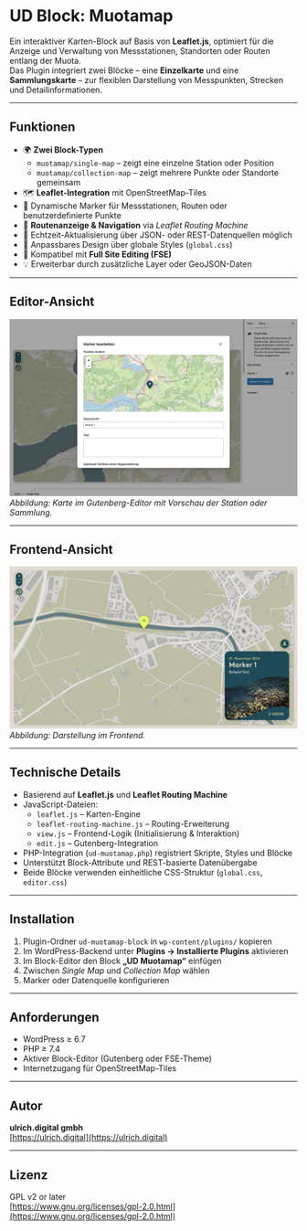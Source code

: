 # UD Block: Muotamap

Ein interaktiver Karten-Block auf Basis von **Leaflet.js**, optimiert für die Anzeige und Verwaltung von Messstationen, Standorten oder Routen entlang der Muota.  
Das Plugin integriert zwei Blöcke – eine **Einzelkarte** und eine **Sammlungskarte** – zur flexiblen Darstellung von Messpunkten, Strecken und Detailinformationen.

---

## Funktionen

- 🌍 **Zwei Block-Typen**
  - `muotamap/single-map` – zeigt eine einzelne Station oder Position
  - `muotamap/collection-map` – zeigt mehrere Punkte oder Standorte gemeinsam
- 🗺️ **Leaflet-Integration** mit OpenStreetMap-Tiles
- 📍 Dynamische Marker für Messstationen, Routen oder benutzerdefinierte Punkte
- 🚶 **Routenanzeige & Navigation** via *Leaflet Routing Machine*
- 🔄 Echtzeit-Aktualisierung über JSON- oder REST-Datenquellen möglich
- 🎨 Anpassbares Design über globale Styles (`global.css`)
- 🔧 Kompatibel mit **Full Site Editing (FSE)**
- 💡 Erweiterbar durch zusätzliche Layer oder GeoJSON-Daten

---

## Editor-Ansicht

![Editor-Ansicht](./assets/editor-view.png)
*Abbildung: Karte im Gutenberg-Editor mit Vorschau der Station oder Sammlung.*

---

## Frontend-Ansicht

![Frontend-Ansicht](./assets/ud-muotamap.png)
*Abbildung: Darstellung im Frontend.*

---

## Technische Details

- Basierend auf **Leaflet.js** und **Leaflet Routing Machine**
- JavaScript-Dateien:
  - `leaflet.js` – Karten-Engine
  - `leaflet-routing-machine.js` – Routing-Erweiterung
  - `view.js` – Frontend-Logik (Initialisierung & Interaktion)
  - `edit.js` – Gutenberg-Integration
- PHP-Integration (`ud-muotamap.php`) registriert Skripte, Styles und Blöcke
- Unterstützt Block-Attribute und REST-basierte Datenübergabe
- Beide Blöcke verwenden einheitliche CSS-Struktur (`global.css`, `editor.css`)

---

## Installation

1. Plugin-Ordner `ud-muotamap-block` in `wp-content/plugins/` kopieren  
2. Im WordPress-Backend unter **Plugins → Installierte Plugins** aktivieren  
3. Im Block-Editor den Block **„UD Muotamap“** einfügen  
4. Zwischen *Single Map* und *Collection Map* wählen  
5. Marker oder Datenquelle konfigurieren  

---

## Anforderungen

- WordPress ≥ 6.7  
- PHP ≥ 7.4  
- Aktiver Block-Editor (Gutenberg oder FSE-Theme)
- Internetzugang für OpenStreetMap-Tiles

---

## Autor

**ulrich.digital gmbh**  
[https://ulrich.digital](https://ulrich.digital)

---

## Lizenz

GPL v2 or later  
[https://www.gnu.org/licenses/gpl-2.0.html](https://www.gnu.org/licenses/gpl-2.0.html)
